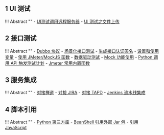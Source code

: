 ## 1 UI 测试
!!! Abstract ""
    - [UI测试调用远程服务器](./ui_testing.md)
    - [UI 测试之文件上传](./ui_upload.md)  

## 2 接口测试
!!! Abstract ""
    - [Dubbo 协议](./dubbo.md)
    - [场景化接口测试](./api_testing.md)
    - [生成接口认证签名](./pre_processor.md)
    - [设置和使用变量](./use_variable.md)
    - [使用 JMeter/MockJS 函数](./use_function.md)
    - [数据驱动测试](./use_ddt.md)
    - [Mock 功能使用](./use_python_api.md)
    - [Python 调用 API 触发测试计划](./use_python_api.md)
    - [Jmeter 常用内置函数](./use_jmeter_func.md)

## 3 服务集成
!!! Abstract ""
    - [对接禅道](./use_zentao.md)
    - [对接 JIRA](./use_jira.md)
    - [对接 TAPD](./use_tapd.md)
    - [Jenkins 流水线集成](./use_jenkins.md)

## 4 脚本引用
!!! Abstract ""
    - [Python 第三方库](./use_python.md)
    - [BeanShell 引用外部 Jar 包](./use_jar.md)
    - [引用 JavaScript ](./use_js.md)